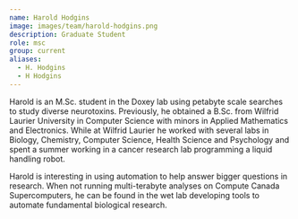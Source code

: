 ```yaml
---
name: Harold Hodgins
image: images/team/harold-hodgins.png
description: Graduate Student
role: msc
group: current
aliases:
  - H. Hodgins
  - H Hodgins
---
```


Harold is an M.Sc. student in the Doxey lab using petabyte scale searches to study diverse neurotoxins. Previously, he obtained a B.Sc. from Wilfrid Laurier University in Computer Science with minors in Applied Mathematics and Electronics. While at Wilfrid Laurier he worked with several labs in Biology, Chemistry, Computer Science, Health Science and Psychology and spent a summer working in a cancer research lab programming a liquid handling robot.

Harold is interesting in using automation to help answer bigger questions in research. When not running multi-terabyte analyses on Compute Canada Supercomputers, he can be found in the wet lab developing tools to automate fundamental biological research.

